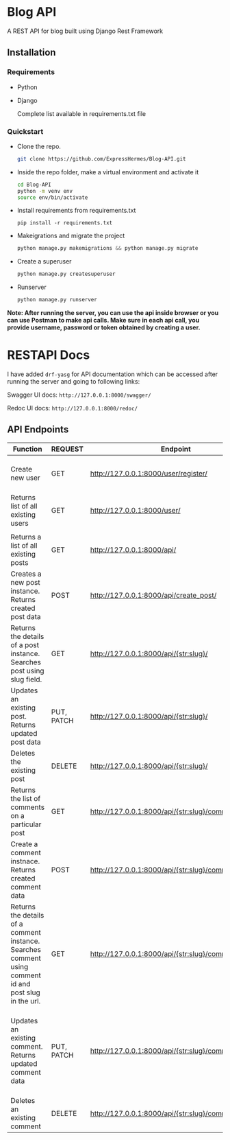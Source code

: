# Blog API
A REST API for blog built using Django Rest Framework

## Installation

### Requirements
- Python
- Django

    Complete list available in requirements.txt file

### Quickstart
- Clone the repo.  
    ```bash
    git clone https://github.com/ExpressHermes/Blog-API.git
    ```

- Inside the repo folder, make a virtual environment and activate it 
    ```bash
    cd Blog-API
    python -m venv env 
    source env/bin/activate
    ```

- Install requirements from requirements.txt
    ```
    pip install -r requirements.txt
    ```

- Makeigrations and migrate the project
    ```python
    python manage.py makemigrations && python manage.py migrate
    ```

- Create a superuser
    ```python
    python manage.py createsuperuser
    ```

- Runserver
    ```python
    python manage.py runserver
    ```

**Note: After running the server, you can use the api inside browser or you can use Postman to make api calls. Make sure in each api call, you provide username, password or token obtained by creating a user.**

# RESTAPI Docs
I have added `drf-yasg` for API documentation which can be accessed after running the server and going to following links:

Swagger UI docs:    `http://127.0.0.1:8000/swagger/`

Redoc UI docs:  `http://127.0.0.1:8000/redoc/`


## API Endpoints

| Function 	| REQUEST 	| Endpoint 	| Authorization 	| data-object 	|
|-	|-	|-	|-	|-	|
| Create new user 	| GET 	| http://127.0.0.1:8000/user/register/ 	| Not Required 	| username: string,<br>email: email,<br>password: string 	|
| Returns list of all existing users 	| GET 	| http://127.0.0.1:8000/user/ 	| Basic Authorization 	|  	|
|  	|  	|  	|  	|  	|
| Returns a list of all existing posts 	| GET 	| http://127.0.0.1:8000/api/ 	| Not Required 	|  	|
| Creates a new post instance. Returns created post data 	| POST 	| http://127.0.0.1:8000/api/create_post/ 	| Basic Authorization 	| author: integer(user pk),<br>title: string,<br>description: string,<br>body: string, 	|
| Returns the details of a post instance. Searches post using slug field. 	| GET 	| http://127.0.0.1:8000/api/{str:slug}/ 	| Basic Authorization 	| slug: string,<br>author: integer(user pk),<br>title: string,<br>description: string,<br>body: string, 	|
| Updates an existing post. Returns updated post data 	| PUT, PATCH 	| http://127.0.0.1:8000/api/{str:slug}/ 	| Basic Authorization 	| slug: string,<br>author: integer(user pk),<br>title: string,<br>description: string,<br>body: string, 	|
| Deletes the existing post 	| DELETE 	| http://127.0.0.1:8000/api/{str:slug}/ 	| Basic Authorization 	| slug: string 	|
| Returns the list of comments on a particular post 	| GET 	| http://127.0.0.1:8000/api/{str:slug}/comment/ 	| Not Required 	| slug: string 	|
| Create a comment instnace. Returns created comment data 	| POST 	| http://127.0.0.1:8000/api/{str:slug}/comment/create 	| Basic Authorization 	| slug: string,<br>parent: integer(post id),<br>author: integer(user id),<br>body: string 	|
| Returns the details of a comment instance. Searches comment using comment id and post slug in the url. 	| GET 	| http://127.0.0.1:8000/api/{str:slug}/comment/{int:id} 	| Not Required 	| slug: string,<br>id: integer(comment id) 	|
| Updates an existing comment. Returns updated comment data 	| PUT, PATCH 	| http://127.0.0.1:8000/api/{str:slug}/comment/{int:id} 	| Basic Authorization 	| slug: string,<br>id: integer(comment id)<br>parent: integer(post id),<br>author: integer(current user id),<br>body: string, 	|
| Deletes an existing comment 	| DELETE 	| http://127.0.0.1:8000/api/{str:slug}/comment/{int:id} 	| Basic 	| slug: string,<br>id: integer(comment id) 	|
